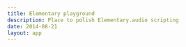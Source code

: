 ```yaml
---
title: Elementary playground
description: Place to polish Elementary.audio scripting
date: 2014-08-21
layout: app
---
```


<script setup>
import { defineClientComponent } from 'vitepress'

const ElemPlayground = defineClientComponent(() => import('./ElemPlayground.vue'))
</script>

<ElemPlayground/>
